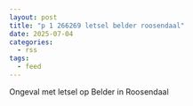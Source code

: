 ```yaml
---
layout: post
title: "p 1 266269 letsel belder roosendaal"
date: 2025-07-04
categories: 
  - rss
tags: 
  - feed
---
```


Ongeval met letsel op Belder in Roosendaal
